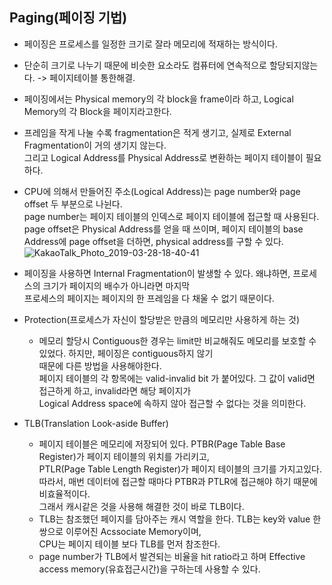 ## Paging(페이징 기법)
* 페이징은 프로세스를 일정한 크기로 잘라 메모리에 적재하는 방식이다. 
* 단순히 크기로 나누기 때문에 비슷한 요소라도 컴퓨터에 연속적으로 할당되지않는다. -> 페이지테이블 통한해결.
* 페이징에서는 Physical memory의 각 block을 frame이라 하고, Logical Memory의 각 Block을 페이지라고한다.
* 프레임을 작게 나눌 수록 fragmentation은 적게 생기고, 실제로 External Fragmentation이 거의 생기지 않는다.  
그리고 Logical Address를 Physical Address로 변환하는 페이지 테이블이 필요하다.
* CPU에 의해서 만들어진 주소(Logical Address)는 page number와 page offset 두 부분으로 나뉜다.  
  page number는 페이지 테이블의 인덱스로 페이지 테이블에 접근할 때 사용된다.  
  page offset은 Physical Address를 얻을 때 쓰이며, 페이지 테이블의 base Address에 page offset을 더하면, physical address를 구할 수 있다.  
  ![KakaoTalk_Photo_2019-03-28-18-40-41](https://user-images.githubusercontent.com/21151247/55147068-123f0480-5189-11e9-9311-fa1c1dc98fa1.jpeg)

* 페이징을 사용하면 Internal Fragmentation이 발생할 수 있다. 왜냐하면, 프로세스의 크기가 페이지의 배수가 아니라면 마지막   
  프로세스의 페이지는 페이지의 한 프레임을 다 채울 수 없기 때문이다.
* Protection(프로세스가 자신이 할당받은 만큼의 메모리만 사용하게 하는 것)
  - 메모리 할당시 Contiguous한 경우는 limit만 비교해줘도 메모리를 보호할 수 있었다. 하지만, 페이징은 contiguous하지 않기  
    때문에 다른 방법을 사용해야한다.  
    페이지 테이블의 각 항목에는 valid-invalid bit 가 붙어있다. 그 값이 valid면 접근하게 하고, invalid라면 해당 페이지가  
    Logical Address space에 속하지 않아 접근할 수 없다는 것을 의미한다.
* TLB(Translation Look-aside Buffer)
  - 페이지 테이블은 메모리에 저장되어 있다. PTBR(Page Table Base Register)가 페이지 테이블의 위치를 가리키고,  
    PTLR(Page Table Length Register)가 페이지 테이블의 크기를 가지고있다.  
    따라서, 매번 데이터에 접근할 때마다 PTBR과 PTLR에 접근해야 하기 때문에 비효율적이다.  
    그래서 캐시같은 것을 사용해 해결한 것이 바로 TLB이다.  
  - TLB는 참조했던 페이지를 담아주는 캐시 역할을 한다. TLB는 key와 value 한쌍으로 이루어진 Acssociate Memory이며,  
    CPU는 페이지 테이블 보다 TLB를 먼저 참조한다.
  - page number가 TLB에서 발견되는 비율을 hit ratio라고 하며 Effective access memory(유효접근시간)을 구하는데 사용할 수 있다.
    
  
  
